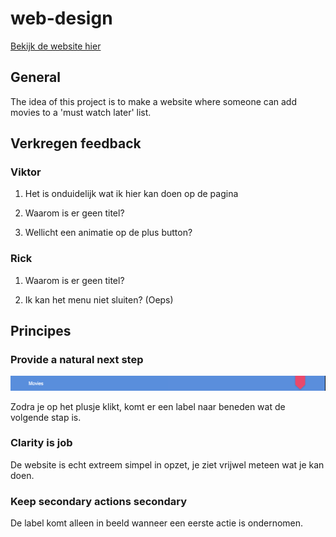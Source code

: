 # web-design

[Bekijk de website hier](https://moniac.github.io/web-design/opdracht1/index.html)

## General

The idea of this project is to make a website where someone can add movies to a 'must watch later' list.

## Verkregen feedback

### Viktor

1.  Het is onduidelijk wat ik hier kan doen op de pagina

2.  Waarom is er geen titel?

3. Wellicht een animatie op de plus button?

### Rick

1. Waarom is er geen titel?

2. Ik kan het menu niet sluiten? (Oeps)

## Principes

### Provide a natural next step

![label](design/label.png)

Zodra je op het plusje klikt, komt er een label naar beneden wat de volgende stap is.

### Clarity is job

De website is echt extreem simpel in opzet, je ziet vrijwel meteen wat je kan doen.

### Keep secondary actions secondary

De label komt alleen in beeld wanneer een eerste actie is ondernomen. 